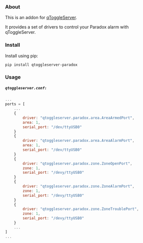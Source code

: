 ### About

This is an addon for [qToggleServer](https://github.com/qtoggle/qtoggleserver).

It provides a set of drivers to control your Paradox alarm with qToggleServer.


### Install

Install using pip:

    pip install qtoggleserver-paradox


### Usage

##### `qtoggleserver.conf:`
``` javascript
...
ports = [
    ...
    {
        driver: "qtoggleserver.paradox.area.AreaArmedPort",
        area: 1,
        serial_port: "/dev/ttyUSB0"
    }
    {
        driver: "qtoggleserver.paradox.area.AreaAlarmPort",
        area: 1,
        serial_port: "/dev/ttyUSB0"
    }
    {
        driver: "qtoggleserver.paradox.zone.ZoneOpenPort",
        zone: 1,
        serial_port: "/devy/ttyUSB0"
    } 
    {
        driver: "qtoggleserver.paradox.zone.ZoneAlarmPort",
        zone: 1,
        serial_port: "/devy/ttyUSB0"
    } 
    {
        driver: "qtoggleserver.paradox.zone.ZoneTroublePort",
        zone: 1,
        serial_port: "/devy/ttyUSB0"
    } 
    ...
]
...
